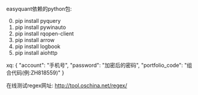 easyquant依赖的python包:

0. pip install pyquery
1. pip install pywinauto
2. pip install rqopen-client
3. pip install arrow
4. pip install logbook
5. pip install aiohttp


xq:
{
  "account": "手机号",
  "password": "加密后的密码",
  "portfolio_code": "组合代码(例:ZH818559)"
}

在线测试regex网址:
http://tool.oschina.net/regex/